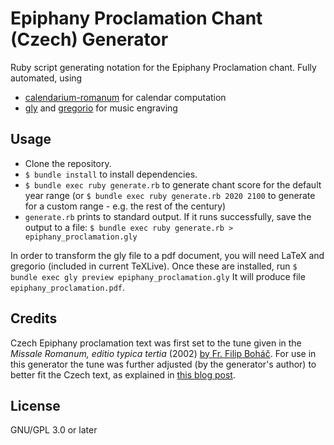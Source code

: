 # Epiphany Proclamation Chant (Czech) Generator

Ruby script generating notation for the Epiphany Proclamation chant. Fully automated, using

* [calendarium-romanum](https://github.com/igneus/calendarium-romanum) for calendar computation
* [gly](https://github.com/igneus/gly)
  and [gregorio](https://gregorio-project.github.io) for music engraving

## Usage

* Clone the repository.
* `$ bundle install` to install dependencies.
* `$ bundle exec ruby generate.rb` to generate chant score for the default year range
  (or `$ bundle exec ruby generate.rb 2020 2100` to generate for a custom range - e.g. the rest
  of the century)
* `generate.rb` prints to standard output. If it runs successfully, save the output to a file:
  `$ bundle exec ruby generate.rb > epiphany_proclamation.gly`

In order to transform the gly file to a pdf document, you will need LaTeX and gregorio
(included in current TeXLive). Once these are installed,
run `$ bundle exec gly preview epiphany_proclamation.gly`
It will produce file `epiphany_proclamation.pdf`.

## Credits

Czech Epiphany proclamation text was first set to the tune given in the
*Missale Romanum, editio typica tertia* (2002)
[by Fr. Filip Boháč](http://www.liturgie.cz/temata/liturgicky-cas/liturgicky-rok/doba-vanocni#kalendy).
For use in this generator the tune was further adjusted (by the generator's author)
to better fit the Czech text, as explained in
[this blog post](http://www.inadiutorium.cz/blog/20200103-ohlaseni-pohyblivych-svatku).

## License

GNU/GPL 3.0 or later

